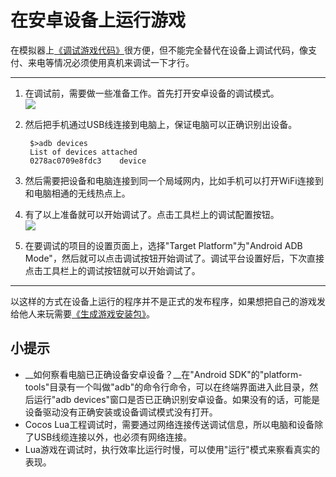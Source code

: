 在安卓设备上运行游戏
==========

在模拟器上[《调试游戏代码》](../3-debugging/zh.md)很方便，但不能完全替代在设备上调试代码，像支付、来电等情况必须使用真机来调试一下才行。

------------

1. 在调试前，需要做一些准备工作。首先打开安卓设备的调试模式。  
  ![][enable android debugging img]
2. 然后把手机通过USB线连接到电脑上，保证电脑可以正确识别出设备。  

        $>adb devices
        List of devices attached 
        0278ac0709e8fdc3	device

3. 然后需要把设备和电脑连接到同一个局域网内，比如手机可以打开WiFi连接到和电脑相通的无线热点上。
4. 有了以上准备就可以开始调试了。点击工具栏上的调试配置按钮。  
  ![][lua debug config img]
5. 在要调试的项目的设置页面上，选择"Target Platform"为"Android ADB Mode"，然后就可以点击调试按钮开始调试了。调试平台设置好后，下次直接点击工具栏上的调试按钮就可以开始调试了。

---------------

以这样的方式在设备上运行的程序并不是正式的发布程序，如果想把自己的游戏发给他人来玩需要[《生成游戏安装包》](../5-packaging/to-apk-zh.md)。

小提示
------

* __如何察看电脑已正确设备安卓设备？__在"Android SDK"的"platform-tools"目录有一个叫做"adb"的命令行命令，可以在终端界面进入此目录，然后运行"adb devices"窗口是否已正确识别安卓设备。如果没有的话，可能是设备驱动没有正确安装或设备调试模式没有打开。
* Cocos Lua工程调试时，需要通过网络连接传送调试信息，所以电脑和设备除了USB线缆连接以外，也必须有网络连接。
* Lua游戏在调试时，执行效率比运行时慢，可以使用"运行"模式来察看真实的表现。


[enable android debugging img]: ./res/enable-android-debugging.jpg
[lua debug config img]: ./res/lua-debug-config.jpg